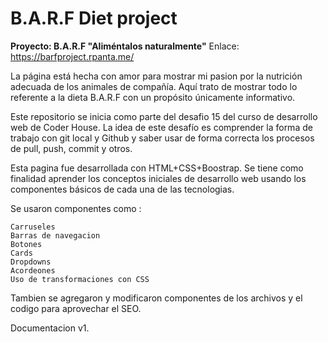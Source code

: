 # B.A.R.F Diet project

****Proyecto: B.A.R.F "Aliméntalos naturalmente"****
Enlace: https://barfproject.rpanta.me/

La página está hecha con amor para mostrar mi pasion por la nutrición adecuada de los animales de compañía. Aquí trato de mostrar todo lo referente a la dieta B.A.R.F con un propósito únicamente informativo.

Este repositorio se inicia como parte del desafio 15 del curso de desarrollo web de Coder House. La idea de este desafío es comprender la forma de trabajo con git local y Github y saber usar de forma correcta los procesos de pull, push, commit y otros.

Esta pagina fue desarrollada con HTML+CSS+Boostrap. Se tiene como finalidad aprender los conceptos iniciales de desarrollo web usando los componentes básicos de cada una de las tecnologias.

Se usaron componentes como :

    Carruseles
    Barras de navegacion
    Botones
    Cards
    Dropdowns
    Acordeones
    Uso de transformaciones con CSS

Tambien se agregaron y modificaron componentes de los archivos y el codigo para aprovechar el SEO.

Documentacion v1.
